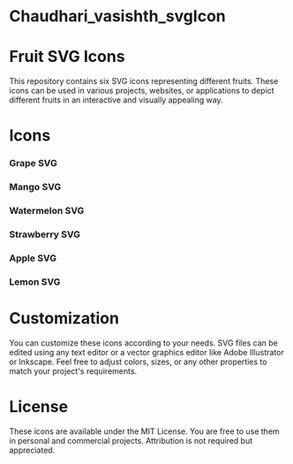 # Chaudhari_vasishth_svgIcon
# Fruit SVG Icons
This repository contains six SVG icons representing different fruits. These icons can be used in various projects, websites, or applications to depict different fruits in an interactive and visually appealing way.

# Icons

### Grape SVG
### Mango SVG
### Watermelon SVG
### Strawberry SVG
### Apple SVG
### Lemon SVG

# Customization
You can customize these icons according to your needs. SVG files can be edited using any text editor or a vector graphics editor like Adobe Illustrator or Inkscape. Feel free to adjust colors, sizes, or any other properties to match your project's requirements.

# License
These icons are available under the MIT License. You are free to use them in personal and commercial projects. Attribution is not required but appreciated.

